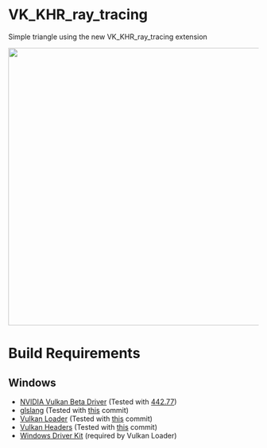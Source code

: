 # VK_KHR_ray_tracing
Simple triangle using the new VK_KHR_ray_tracing extension

<img src="https://i.imgur.com/T97yoVX.png" width="558"/>

# Build Requirements

## Windows

 - [NVIDIA Vulkan Beta Driver](https://developer.nvidia.com/vulkan-driver) (Tested with [442.77](https://developer.nvidia.com/vulkan-beta-44277-windows-10))
 - [glslang](https://github.com/KhronosGroup/glslang) (Tested with [this](https://github.com/KhronosGroup/glslang/commit/db32b243ff1ee16349feb6557d514a4e55db2acf) commit)
 - [Vulkan Loader](https://github.com/KhronosGroup/Vulkan-Loader) (Tested with [this](https://github.com/KhronosGroup/Vulkan-Loader/commit/ff44f21a0178ba29ee7f8d7f8a365a0bf5fe25c5) commit)
 - [Vulkan Headers](https://github.com/KhronosGroup/Vulkan-Headers) (Tested with [this](https://github.com/KhronosGroup/Vulkan-Headers/commit/fb7f9c9bcd1d1544ea203a1f3d4253d0e90c5a90) commit)
 - [Windows Driver Kit](https://docs.microsoft.com/en-us/windows-hardware/drivers/download-the-wdk) (required by Vulkan Loader)
